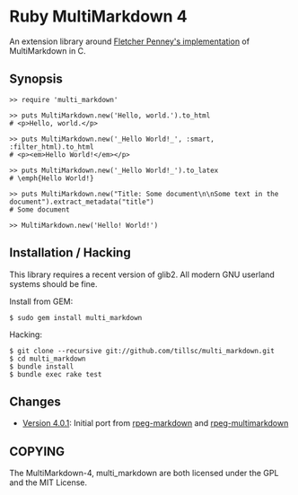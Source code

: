 Ruby MultiMarkdown 4
======================

An extension library around [Fletcher Penney's implementation][1]
of MultiMarkdown in C.

[1]: http://github.com/fletcher/MultiMarkdown-4/

Synopsis
--------

    >> require 'multi_markdown'

    >> puts MultiMarkdown.new('Hello, world.').to_html
    # <p>Hello, world.</p>

    >> puts MultiMarkdown.new('_Hello World!_', :smart, :filter_html).to_html
    # <p><em>Hello World!</em></p>

    >> puts MultiMarkdown.new('_Hello World!_').to_latex
    # \emph{Hello World!}

    >> puts MultiMarkdown.new("Title: Some document\n\nSome text in the document").extract_metadata("title")
    # Some document

    >> MultiMarkdown.new('Hello! World!')

Installation / Hacking
----------------------

This library requires a recent version of glib2. All modern GNU userland
systems should be fine.

Install from GEM:

    $ sudo gem install multi_markdown

Hacking:

    $ git clone --recursive git://github.com/tillsc/multi_markdown.git
    $ cd multi_markdown
    $ bundle install
    $ bundle exec rake test

Changes
-------

  * [Version 4.0.1](http://github.com/tillsc/multi_markdown/tree/v4.0.1): Initial port from
    [rpeg-markdown](https://github.com/rtomayko/rpeg-markdown/) and
    [rpeg-multimarkdown](https://github.com/djungelvral/rpeg-multimarkdown)

COPYING
-------

The MultiMarkdown-4, multi_markdown are both licensed under the GPL and the MIT License.
